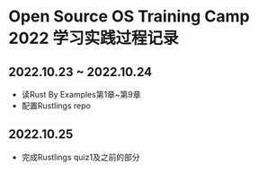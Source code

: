 # Open Source OS Training Camp 2022 学习实践过程记录

## 2022.10.23 ~ 2022.10.24

- 读Rust By Examples第1章~第9章
- 配置Rustlings repo

## 2022.10.25

- 完成Rustlings quiz1及之前的部分